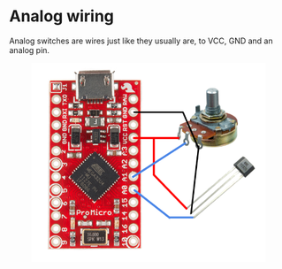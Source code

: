 # Analog wiring

Analog switches are wires just like they usually are, to VCC, GND and an analog pin.&#x20;

<figure><img src="../.gitbook/assets/image (8) (1) (1).png" alt=""><figcaption></figcaption></figure>
